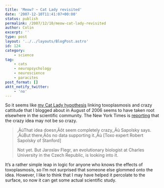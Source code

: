 ```yaml
---
title: 'Meow? ~ Cat Lady revisited'
date: '2007-12-10T11:41:07+00:00'
status: publish
permalink: /2007/12/10/meow-cat-lady-revisited
author: Colin
excerpt: ''
type: post
layout: '../../layouts/BlogPost.astro'
id: 124
category:
    - science
tag:
    - cats
    - neuropsychology
    - neuroscience
    - paracites
post_format: []
aktt_notify_twitter:
    - 'no'
---
```

So it seems like [my Cat Lady hypothesis](https://catcubed.com/2006/08/03/meow/) linking toxoplasmosis and crazy cattitude that I blogged about in August of 2006 seems to have taken root elsewhere in the scientific community. The New York Times is [reporting](https://www.nytimes.com/2007/12/09/magazine/09_10_catcoat.html?_r=1&ref=magazine&oref=slogin) that the crazy idea may not be so crazy.

> ‚ÄúThat idea doesn‚Äôt seem completely crazy,‚Äù Sapolsky says. ‚ÄúBut there‚Äôs no data supporting it.‚Äù \[Toxo expert Robert Sapolsky of Stanford\]
> 
> Not yet. But Jaroslav Flegr, an evolutionary biologist at Charles University in the Czech Republic, is looking into it.

It’s a rather simple leap in logic for anyone who knows the effects of toxoplasmosis, so I’m not surprised that someone else glommed onto the idea. However, I like to think that I may have helped it percolate to the surface, so now it can get some actual scientific study.